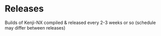 # Releases
Builds of Kenji-NX compiled &amp; released every 2-3 weeks or so (schedule may differ between releases)
